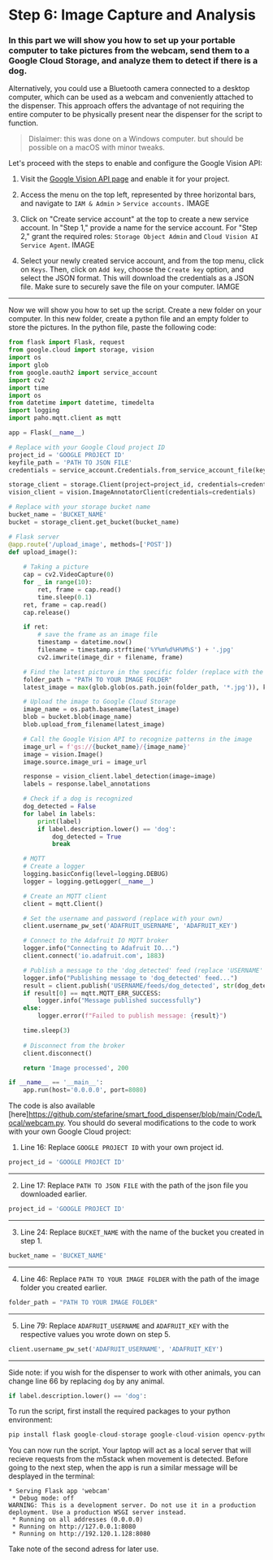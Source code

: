 # Step 6: Image Capture and Analysis

### In this part we will show you how to set up your portable computer to take pictures from the webcam, send them to a Google Cloud Storage, and analyze them to detect if there is a dog. 

Alternatively, you could use a Bluetooth camera connected to a desktop computer, which can be used as a webcam and conveniently attached to the dispenser. This approach offers the advantage of not requiring the entire computer to be physically present near the dispenser for the script to function.

> Dislaimer: this was done on a Windows computer. but should be possible on a macOS with minor tweaks.

Let's proceed with the steps to enable and configure the Google Vision API:

1. Visit the [Google Vision API page](https://console.cloud.google.com/marketplace/product/google/vision.googleapis.com) and enable it for your project.

2. Access the menu on the top left, represented by three horizontal bars, and navigate to `IAM & Admin` > `Service accounts.` 
IMAGE

3. Click on "Create service account" at the top to create a new service account. In "Step 1," provide a name for the service account. For "Step 2," grant the required roles: `Storage Object Admin` and `Cloud Vision AI Service Agent`.
IMAGE

4. Select your newly created service account, and from the top menu, click on `Keys`. Then, click on `Add key`, choose the `Create key` option, and select the JSON format. This will download the credentials as a JSON file. Make sure to securely save the file on your computer. 
IAMGE
---
Now we will show you how to set up the script. Create a new folder on your computer. In this new folder, create a python file and an empty folder to store the pictures. In the python file, paste the following code: 
```python
from flask import Flask, request
from google.cloud import storage, vision
import os
import glob
from google.oauth2 import service_account
import cv2
import time
import os
from datetime import datetime, timedelta
import logging
import paho.mqtt.client as mqtt

app = Flask(__name__)

# Replace with your Google Cloud project ID
project_id = 'GOOGLE PROJECT ID'
keyfile_path = 'PATH TO JSON FILE'
credentials = service_account.Credentials.from_service_account_file(keyfile_path)

storage_client = storage.Client(project=project_id, credentials=credentials)
vision_client = vision.ImageAnnotatorClient(credentials=credentials)

# Replace with your storage bucket name
bucket_name = 'BUCKET_NAME'
bucket = storage_client.get_bucket(bucket_name)

# Flask server
@app.route('/upload_image', methods=['POST'])
def upload_image():
    
    # Taking a picture
    cap = cv2.VideoCapture(0)
    for _ in range(10):
        ret, frame = cap.read()
        time.sleep(0.1)
    ret, frame = cap.read()
    cap.release()

    if ret:
        # save the frame as an image file
        timestamp = datetime.now()
        filename = timestamp.strftime('%Y%m%d%H%M%S') + '.jpg'
        cv2.imwrite(image_dir + filename, frame)

    # Find the latest picture in the specific folder (replace with the actual folder path)
    folder_path = "PATH TO YOUR IMAGE FOLDER"
    latest_image = max(glob.glob(os.path.join(folder_path, '*.jpg')), key=os.path.getctime)

    # Upload the image to Google Cloud Storage
    image_name = os.path.basename(latest_image)
    blob = bucket.blob(image_name)
    blob.upload_from_filename(latest_image)

    # Call the Google Vision API to recognize patterns in the image
    image_url = f'gs://{bucket_name}/{image_name}'
    image = vision.Image()
    image.source.image_uri = image_url

    response = vision_client.label_detection(image=image)
    labels = response.label_annotations

    # Check if a dog is recognized
    dog_detected = False
    for label in labels:
        print(label)
        if label.description.lower() == 'dog':
            dog_detected = True
            break

    # MQTT
    # Create a logger
    logging.basicConfig(level=logging.DEBUG)
    logger = logging.getLogger(__name__)

    # Create an MQTT client
    client = mqtt.Client()

    # Set the username and password (replace with your own)
    client.username_pw_set('ADAFRUIT_USERNAME', 'ADAFRUIT_KEY')

    # Connect to the Adafruit IO MQTT broker
    logger.info("Connecting to Adafruit IO...")
    client.connect('io.adafruit.com', 1883)

    # Publish a message to the 'dog_detected' feed (replace 'USERNAME' with your own)
    logger.info("Publishing message to 'dog_detected' feed...")
    result = client.publish('USERNAME/feeds/dog_detected', str(dog_detected))
    if result[0] == mqtt.MQTT_ERR_SUCCESS:
        logger.info("Message published successfully")
    else:
        logger.error(f"Failed to publish message: {result}")

    time.sleep(3)
    
    # Disconnect from the broker
    client.disconnect()

    return 'Image processed', 200

if __name__ == '__main__':
    app.run(host='0.0.0.0', port=8080)
```
The code is also available [here]https://github.com/stefarine/smart_food_dispenser/blob/main/Code/Local/webcam.py. 
You should do several modifications to the code to work with your own Google Cloud project:
1. Line 16: Replace `GOOGLE PROJECT ID` with your own project id.
```python 
project_id = 'GOOGLE PROJECT ID'
```
---
2. Line 17: Replace `PATH TO JSON FILE` with the path of the json file you downloaded earlier.
```python 
project_id = 'GOOGLE PROJECT ID'
```
---
3. Line 24: Replace `BUCKET_NAME` with the name of the bucket you created in step 1.
```python 
bucket_name = 'BUCKET_NAME'
```
---
4. Line 46: Replace `PATH TO YOUR IMAGE FOLDER` with the path of the image folder you created earlier.
```python 
folder_path = "PATH TO YOUR IMAGE FOLDER"
```
---
5. Line 79: Replace `ADAFRUIT_USERNAME` and  `ADAFRUIT_KEY` with the respective values you wrote down on step 5.
```python 
client.username_pw_set('ADAFRUIT_USERNAME', 'ADAFRUIT_KEY')
```  
---
Side note: if you wish for the dispenser to work with other animals, you can change line 66 by replacing `dog` by any animal. 
```python 
if label.description.lower() == 'dog':
```  

To run the script, first install the required packages to your python environment:
```python 
pip install flask google-cloud-storage google-cloud-vision opencv-python paho-mqtt
``` 
You can now run the script. Your laptop will act as a local server that will recieve requests from the m5stack when movement is detected. 
Before going to the next step, when the app is run a similar  message will be desplayed in the terminal: 
```
* Serving Flask app 'webcam'
 * Debug mode: off
WARNING: This is a development server. Do not use it in a production deployment. Use a production WSGI server instead.
 * Running on all addresses (0.0.0.0)
 * Running on http://127.0.0.1:8080
 * Running on http://192.120.1.128:8080
 ```
 Take note of the second adress for later use. 
